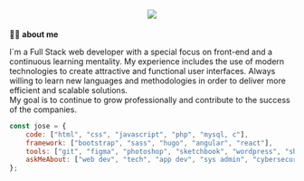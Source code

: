 <h1 align="center">
    <img src="https://readme-typing-svg.herokuapp.com/?lines=Hello+👋;visit+me+on;allowcookies.dev&center=true&size=32">
</h1>

🙋‍♂️ <b>about me</b>

I´m a Full Stack web developer with a special focus on front-end and a continuous learning mentality. My experience includes the use of modern technologies to create attractive and functional user interfaces. Always willing to learn new languages and methodologies in order to deliver more efficient and scalable solutions. <br>
My goal is to continue to grow professionally and contribute to the success of the companies.

```javascript
const jose = {
    code: ["html", "css", "javascript", "php", "mysql, c"],
    framework: ["bootstrap", "sass", "hugo", "angular", "react"],
    tools: ["git", "figma", "photoshop", "sketchbook", "wordpress", "shopify"],
    askMeAbout: ["web dev", "tech", "app dev", "sys admin", "cybersecurity", "dev ops"]
};
```
